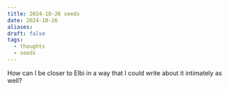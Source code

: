 ```yaml
---
title: 2024-10-26 seeds
date: 2024-10-26
aliases: 
draft: false
tags:
  - thoughts
  - seeds
---
```

How can I be closer to Elbi in a way that I could write about it intimately as well?